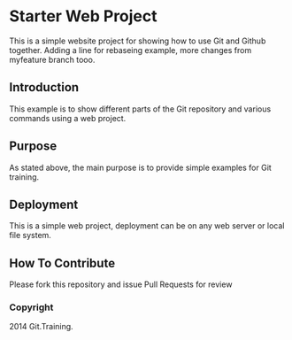 # Starter Web Project

This is a simple website project for showing how to use Git and Github together.
Adding a line for rebaseing example, more changes from myfeature branch tooo.

## Introduction

This example is to show different parts of the Git repository and various commands using a web project.

## Purpose

As stated above, the main purpose is to provide simple examples for Git training.

## Deployment

This is a simple web project, deployment can be on any web server or local file system.

## How To Contribute

Please fork this repository and issue Pull Requests for review

### Copyright
2014 Git.Training.